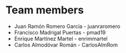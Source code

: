 
# Team members

- Juan Ramón Romero García - juanraromero
- Francisco Madrigal Puertas - pmad19
- Enrique Martínez Martel - enrimmartel
- Carlos Almodóvar Román - CarlosAlmRom

